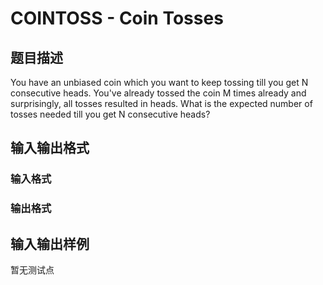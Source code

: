 # COINTOSS - Coin Tosses

## 题目描述

You have an unbiased coin which you want to keep tossing till you get N consecutive heads. You've already tossed the coin M times already and surprisingly, all tosses resulted in heads. What is the expected number of tosses needed till you get N consecutive heads?

## 输入输出格式

### 输入格式

### 输出格式

## 输入输出样例

暂无测试点

